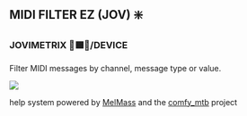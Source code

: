 
<h2>MIDI FILTER EZ (JOV) ❇️</h2>
<h3>JOVIMETRIX 🔺🟩🔵/DEVICE</h3>
<p>Filter MIDI messages by channel, message type or value.</p>

![](https://raw.githubusercontent.com/Amorano/Jovimetrix-examples/master/node/MIDI%20FILTER%20EZ/MIDI%20FILTER%20EZ.gif)

help system powered by [MelMass](https://github.com/melMass) and the [comfy_mtb](https://github.com/melMass/comfy_mtb) project
